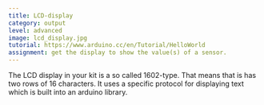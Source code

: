 ```yaml
---
title: LCD-display
category: output
level: advanced
image: lcd_display.jpg
tutorial: https://www.arduino.cc/en/Tutorial/HelloWorld
assignment: get the display to show the value(s) of a sensor.
---
```

The LCD display in your kit is a so called 1602-type. That means that is has two rows of 16 characters. It uses a specific protocol for displaying text which is built into an arduino library.
